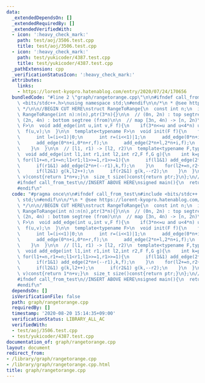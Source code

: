 ```yaml
---
data:
  _extendedDependsOn: []
  _extendedRequiredBy: []
  _extendedVerifiedWith:
  - icon: ':heavy_check_mark:'
    path: test/aoj/3506.test.cpp
    title: test/aoj/3506.test.cpp
  - icon: ':heavy_check_mark:'
    path: test/yukicoder/4387.test.cpp
    title: test/yukicoder/4387.test.cpp
  _pathExtension: cpp
  _verificationStatusIcon: ':heavy_check_mark:'
  attributes:
    links:
    - https://lorent-kyopro.hatenablog.com/entry/2020/07/24/170656
  bundledCode: "#line 2 \"graph/rangetorange.cpp\"\n\n#ifndef call_from_test\n#include\
    \ <bits/stdc++.h>\nusing namespace std;\n#endif\n\n/*\n * @see https://lorent-kyopro.hatenablog.com/entry/2020/07/24/170656\n\
    \ */\n\n//BEGIN CUT HERE\nstruct RangeToRange{\n  const int n;\n  int ptr;\n \
    \ RangeToRange(int n):n(n),ptr(3*n){}\n\n  // (0n, 2n) : top segtree (to)\n  //\
    \ (2n, 4n) : bottom segtree (from)\n\n  // map [3n, 4n) -> [n, 2n)\n  template<typename\
    \ F>\n  void add_edge(int u,int v,F f){\n    if(3*n<=u and u<4*n) u-=2*n;\n  \
    \  f(u,v);\n  }\n\n  template<typename F>\n  void init(F f){\n    for(int i=1;i<n;i++){\n\
    \      int l=(i<<1)|0;\n      int r=(i<<1)|1;\n      add_edge(0*n+i,0*n+l,f);\n\
    \      add_edge(0*n+i,0*n+r,f);\n      add_edge(2*n+l,2*n+i,f);\n      add_edge(2*n+r,2*n+i,f);\n\
    \    }\n  }\n\n  // [l1, r1) -> [l2, r2)\n  template<typename F,typename G>\n\
    \  void add_edge(int l1,int r1,int l2,int r2,F f,G g){\n    int k=ptr++;\n   \
    \ for(l1+=n,r1+=n;l1<r1;l1>>=1,r1>>=1){\n      if(l1&1) add_edge(2*n+(l1++),k,f);\n\
    \      if(r1&1) add_edge(2*n+(--r1),k,f);\n    }\n    for(l2+=n,r2+=n;l2<r2;l2>>=1,r2>>=1){\n\
    \      if(l2&1) g(k,l2++);\n      if(r2&1) g(k,--r2);\n    }\n  }\n  int idx(int\
    \ v)const{return 1*n+v;}\n  size_t size()const{return ptr;}\n};\n//END CUT HERE\n\
    #ifndef call_from_test\n//INSERT ABOVE HERE\nsigned main(){\n  return 0;\n}\n\
    #endif\n"
  code: "#pragma once\n\n#ifndef call_from_test\n#include <bits/stdc++.h>\nusing namespace\
    \ std;\n#endif\n\n/*\n * @see https://lorent-kyopro.hatenablog.com/entry/2020/07/24/170656\n\
    \ */\n\n//BEGIN CUT HERE\nstruct RangeToRange{\n  const int n;\n  int ptr;\n \
    \ RangeToRange(int n):n(n),ptr(3*n){}\n\n  // (0n, 2n) : top segtree (to)\n  //\
    \ (2n, 4n) : bottom segtree (from)\n\n  // map [3n, 4n) -> [n, 2n)\n  template<typename\
    \ F>\n  void add_edge(int u,int v,F f){\n    if(3*n<=u and u<4*n) u-=2*n;\n  \
    \  f(u,v);\n  }\n\n  template<typename F>\n  void init(F f){\n    for(int i=1;i<n;i++){\n\
    \      int l=(i<<1)|0;\n      int r=(i<<1)|1;\n      add_edge(0*n+i,0*n+l,f);\n\
    \      add_edge(0*n+i,0*n+r,f);\n      add_edge(2*n+l,2*n+i,f);\n      add_edge(2*n+r,2*n+i,f);\n\
    \    }\n  }\n\n  // [l1, r1) -> [l2, r2)\n  template<typename F,typename G>\n\
    \  void add_edge(int l1,int r1,int l2,int r2,F f,G g){\n    int k=ptr++;\n   \
    \ for(l1+=n,r1+=n;l1<r1;l1>>=1,r1>>=1){\n      if(l1&1) add_edge(2*n+(l1++),k,f);\n\
    \      if(r1&1) add_edge(2*n+(--r1),k,f);\n    }\n    for(l2+=n,r2+=n;l2<r2;l2>>=1,r2>>=1){\n\
    \      if(l2&1) g(k,l2++);\n      if(r2&1) g(k,--r2);\n    }\n  }\n  int idx(int\
    \ v)const{return 1*n+v;}\n  size_t size()const{return ptr;}\n};\n//END CUT HERE\n\
    #ifndef call_from_test\n//INSERT ABOVE HERE\nsigned main(){\n  return 0;\n}\n\
    #endif\n"
  dependsOn: []
  isVerificationFile: false
  path: graph/rangetorange.cpp
  requiredBy: []
  timestamp: '2020-08-20 15:14:35+09:00'
  verificationStatus: LIBRARY_ALL_AC
  verifiedWith:
  - test/aoj/3506.test.cpp
  - test/yukicoder/4387.test.cpp
documentation_of: graph/rangetorange.cpp
layout: document
redirect_from:
- /library/graph/rangetorange.cpp
- /library/graph/rangetorange.cpp.html
title: graph/rangetorange.cpp
---
```

